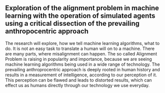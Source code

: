 ## **Exploration of the alignment problem in machine learning with the operation of simulated agents using a critical dissection of the prevailing anthropocentric approach**

The research will explore, how we tell machine learning algorithms, what to do. It is not an easy task to translate a human will on to a machine. There are many parts, where misalignment can happen. The so called Alignment Problem is raising in popularity and importance, because we are seeing machine learning algorithms being used in a wide range of technology. The prevailing anthroprocentric approach is deeply rooted in human history and results in a measurement of intelligence, according to our perception of it. This perception can be flawed and leads to distorted results, which can effect us as humans directly through our technology we use everyday.